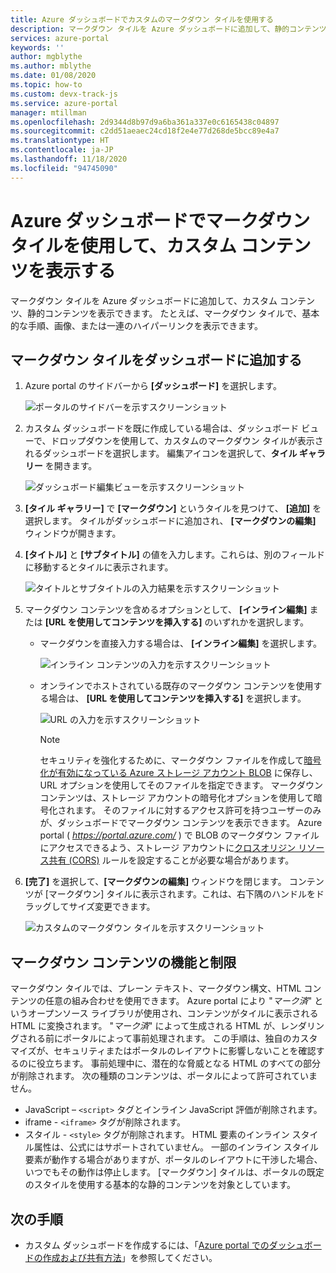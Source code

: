 ```yaml
---
title: Azure ダッシュボードでカスタムのマークダウン タイルを使用する
description: マークダウン タイルを Azure ダッシュボードに追加して、静的コンテンツを表示する方法について説明します
services: azure-portal
keywords: ''
author: mgblythe
ms.author: mblythe
ms.date: 01/08/2020
ms.topic: how-to
ms.custom: devx-track-js
ms.service: azure-portal
manager: mtillman
ms.openlocfilehash: 2d9344d8b97d9a6ba361a337e0c6165438c04897
ms.sourcegitcommit: c2dd51aeaec24cd18f2e4e77d268de5bcc89e4a7
ms.translationtype: HT
ms.contentlocale: ja-JP
ms.lasthandoff: 11/18/2020
ms.locfileid: "94745090"
---
```

# <a name="use-a-markdown-tile-on-azure-dashboards-to-show-custom-content"></a>Azure ダッシュボードでマークダウン タイルを使用して、カスタム コンテンツを表示する

マークダウン タイルを Azure ダッシュボードに追加して、カスタム コンテンツ、静的コンテンツを表示できます。 たとえば、マークダウン タイルで、基本的な手順、画像、または一連のハイパーリンクを表示できます。

## <a name="add-a-markdown-tile-to-your-dashboard"></a>マークダウン タイルをダッシュボードに追加する

1. Azure portal のサイドバーから **[ダッシュボード]** を選択します。

   ![ポータルのサイドバーを示すスクリーンショット](./media/azure-portal-markdown-tile/azure-portal-nav.png)

1. カスタム ダッシュボードを既に作成している場合は、ダッシュボード ビューで、ドロップダウンを使用して、カスタムのマークダウン タイルが表示されるダッシュボードを選択します。 編集アイコンを選択して、**タイル ギャラリー** を開きます。

   ![ダッシュボード編集ビューを示すスクリーンショット](./media/azure-portal-markdown-tile/azure-portal-dashboard-edit.png)

1. **[タイル ギャラリー]** で **[マークダウン]** というタイルを見つけて、 **[追加]** を選択します。 タイルがダッシュボードに追加され、 **[マークダウンの編集]** ウィンドウが開きます。

1. **[タイトル]** と **[サブタイトル]** の値を入力します。これらは、別のフィールドに移動するとタイルに表示されます。

   ![タイトルとサブタイトルの入力結果を示すスクリーンショット](./media/azure-portal-markdown-tile/azure-portal-dashboard-enter-title.png)

1. マークダウン コンテンツを含めるオプションとして、 **[インライン編集]** または **[URL を使用してコンテンツを挿入する]** のいずれかを選択します。

   - マークダウンを直接入力する場合は、 **[インライン編集]** を選択します。

      ![インライン コンテンツの入力を示すスクリーンショット](./media/azure-portal-markdown-tile/azure-portal-dashboard-markdown-inline-content.png)

   - オンラインでホストされている既存のマークダウン コンテンツを使用する場合は、 **[URL を使用してコンテンツを挿入する]** を選択します。

      ![URL の入力を示すスクリーンショット](./media/azure-portal-markdown-tile/azure-portal-dashboard-markdown-url.png)

      > [!NOTE]
      > セキュリティを強化するために、マークダウン ファイルを作成して[暗号化が有効になっている Azure ストレージ アカウント BLOB](../storage/common/storage-service-encryption.md) に保存し、URL オプションを使用してそのファイルを指定できます。 マークダウン コンテンツは、ストレージ アカウントの暗号化オプションを使用して暗号化されます。 そのファイルに対するアクセス許可を持つユーザーのみが、ダッシュボードでマークダウン コンテンツを表示できます。 Azure portal ( _https://portal.azure.com/_ ) で BLOB のマークダウン ファイルにアクセスできるよう、ストレージ アカウントに[クロスオリジン リソース共有 (CORS)](/rest/api/storageservices/cross-origin-resource-sharing--cors--support-for-the-azure-storage-services) ルールを設定することが必要な場合があります。

1. **[完了]** を選択して、**[マークダウンの編集]** ウィンドウを閉じます。 コンテンツが [マークダウン] タイルに表示されます。これは、右下隅のハンドルをドラッグしてサイズ変更できます。

   ![カスタムのマークダウン タイルを示すスクリーンショット](./media/azure-portal-markdown-tile/azure-portal-custom-markdown-tile.png)

## <a name="markdown-content-capabilities-and-limitations"></a>マークダウン コンテンツの機能と制限

マークダウン タイルでは、プレーン テキスト、マークダウン構文、HTML コンテンツの任意の組み合わせを使用できます。 Azure portal により "_マーク済_" というオープンソース ライブラリが使用され、コンテンツがタイルに表示される HTML に変換されます。 "_マーク済_" によって生成される HTML が、レンダリングされる前にポータルによって事前処理されます。 この手順は、独自のカスタマイズが、セキュリティまたはポータルのレイアウトに影響しないことを確認するのに役立ちます。 事前処理中に、潜在的な脅威となる HTML のすべての部分が削除されます。 次の種類のコンテンツは、ポータルによって許可されていません。

* JavaScript – `<script>` タグとインライン JavaScript 評価が削除されます。
* iframe - `<iframe>` タグが削除されます。
* スタイル - `<style>` タグが削除されます。 HTML 要素のインライン スタイル属性は、公式にはサポートされていません。 一部のインライン スタイル要素が動作する場合がありますが、ポータルのレイアウトに干渉した場合、いつでもその動作は停止します。 [マークダウン] タイルは、ポータルの既定のスタイルを使用する基本的な静的コンテンツを対象としています。

## <a name="next-steps"></a>次の手順

* カスタム ダッシュボードを作成するには、「[Azure portal でのダッシュボードの作成および共有方法](../azure-portal/azure-portal-dashboards.md)」を参照してください。
